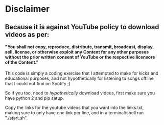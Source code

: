 # Disclaimer

## Because it is against YouTube policy to download videos as per:

#### "You shall not copy, reproduce, distribute, transmit, broadcast, display, sell, license, or otherwise exploit any Content for any other purposes without the prior written consent of YouTube or the respective licensors of the Content."

This code is simply a coding exercise that I attempted to make for kicks and educational purposes, and not hypothetically for listening to songs offline that I could not find on Spotify ;)

So if you too, need to *hypothetically* download videos, first make sure you have python 2 and pip setup.

Copy the links for the youtube videos that you want into the links.txt, making sure to only have one link per line, and in a terminal/shell run "./start.sh".


